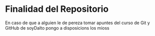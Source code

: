 # Finalidad del Repositorio

En caso de que a alguien le de pereza tomar apuntes del curso de Git y GitHub de soyDalto pongo a disposicions los mioss